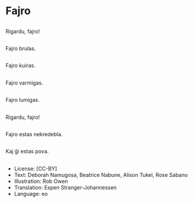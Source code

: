 # Fajro

##
Rigardu, fajro!

##
Fajro brulas.

##
Fajro kuiras.

##
Fajro varmigas.

##
Fajro lumigas.

##
Rigardu, fajro!

##
Fajro estas nekredebla.

##
Kaj ĝi estas pova.

##
* License: [CC-BY]
* Text: Deborah Namugosa, Beatrice Nabune, Alison Tukei, Rose Sabano
* Illustration: Rob Owen
* Translation: Espen Stranger-Johannessen
* Language: eo
